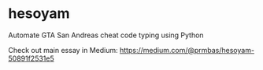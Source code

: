 # hesoyam
Automate GTA San Andreas cheat code typing using Python

Check out main essay in Medium: https://medium.com/@prmbas/hesoyam-50891f2531e5
